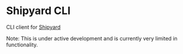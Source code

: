 # Shipyard CLI
CLI client for [Shipyard](http://shipyard-project.com)

Note: This is under active development and is currently very limited in functionality.
